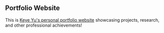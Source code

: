 ## Portfolio Website

This is [Keye Yu's personal portfolio website](https://yukeye524.github.io/) showcasing projects, research, and other professional achievements!
